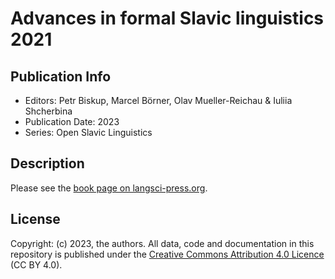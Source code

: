# Advances in formal Slavic linguistics 2021
## Publication Info
- Editors: Petr Biskup, Marcel Börner, Olav Mueller-Reichau & Iuliia Shcherbina
- Publication Date: 2023
- Series: Open Slavic Linguistics
## Description
Please see the [book page on langsci-press.org](http://langsci-press.org/catalog/book/411).

## License
Copyright: (c) 2023, the authors.
All data, code and documentation in this repository is published under the [Creative Commons Attribution 4.0 Licence](http://creativecommons.org/licenses/by/4.0/) (CC BY 4.0).
